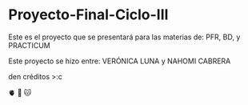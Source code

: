 # Proyecto-Final-Ciclo-III
Este es el proyecto que se presentará para las materias de: PFR, BD, y PRACTICUM

Este proyecto se hizo entre: VERÓNICA LUNA y NAHOMI CABRERA

den créditos >:c

🫀
🙂
🐱
